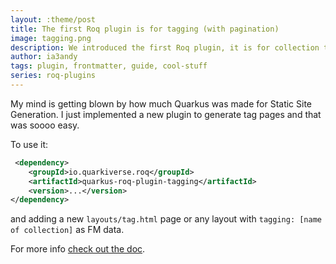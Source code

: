 ```yaml
---
layout: :theme/post
title: The first Roq plugin is for tagging (with pagination)
image: tagging.png
description: We introduced the first Roq plugin, it is for collection tagging & with pagination support!
author: ia3andy
tags: plugin, frontmatter, guide, cool-stuff
series: roq-plugins
---
```


My mind is getting blown by how much Quarkus was made for Static Site Generation. I just implemented a new plugin to generate tag pages and that was soooo easy.

To use it:

```xml
 <dependency>
    <groupId>io.quarkiverse.roq</groupId>
    <artifactId>quarkus-roq-plugin-tagging</artifactId>
    <version>...</version>
</dependency>
```

and adding a new `layouts/tag.html` page or any layout with `tagging: [name of collection]` as FM data.

For more info [check out the doc](https://iamroq.com/docs/plugins/#plugin-tagging).
